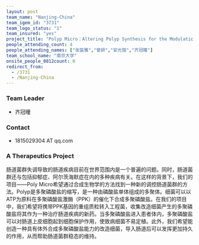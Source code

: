 ```yaml
---
layout: post
team_name: "Nanjing-China"
team_igem_id: "3731"
team_logo_status: "1"
team_insured: "yes"
project_title: "Polyp Micro：Altering Polyp Synthesis for the Modulation of Gut Microbiome"
people_attending_count: 4
people_attending_names: ["张笛雅","曾妍","安光锴","齐冠曈"]
team_school_name: "南京大学"
onsite_people_0812count: 0
redirect_from:
  - /3731
  - /Nanjing-China
---
```



### Team Leader
* 齐冠曈

### Contact
* 1815029304 AT qq.com

### A Therapeutics Project

肠道菌群失调导致的肠道疾病目前在世界范围内是一个普遍的问题。同时，肠道菌群还与包括抑郁症、阿尔茨海默症在内的多种疾病有关。在这样的背景下，我们的项目——Poly Micro希望通过合成生物学的方法找到一种新的调控肠道菌群的方法。Polyp是多聚磷酸盐的缩写，是一种由磷酸盐单体组成的多聚体。细菌可以以ATP为原料在多聚磷酸盐激酶（PPK）的催化下合成多聚磷酸盐。在我们的项目中，我们希望将携带PPK基因的重组质粒转入工程菌，收集改造细菌产生的多聚磷酸盐将其作为一种治疗肠道疾病的新药。当多聚磷酸盐进入患者体内，多聚磷酸盐可以对肠道上皮细胞起到细胞保护作用，使致病细菌不易定植。此外，我们希望能创造一种具有体外合成多聚磷酸盐能力的改造细菌，导入肠道后可以发挥更加持久的作用，从而帮助肠道菌群稳态的维持。
